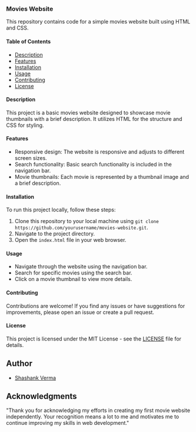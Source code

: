 
### Movies Website

This repository contains code for a simple movies website built using HTML and CSS.

#### Table of Contents

- [Description](#description)
- [Features](#features)
- [Installation](#installation)
- [Usage](#usage)
- [Contributing](#contributing)
- [License](#license)

#### Description

This project is a basic movies website designed to showcase movie thumbnails with a brief description. It utilizes HTML for the structure and CSS for styling.

#### Features

- Responsive design: The website is responsive and adjusts to different screen sizes.
- Search functionality: Basic search functionality is included in the navigation bar.
- Movie thumbnails: Each movie is represented by a thumbnail image and a brief description.

#### Installation

To run this project locally, follow these steps:

1. Clone this repository to your local machine using `git clone https://github.com/yourusername/movies-website.git`.
2. Navigate to the project directory.
3. Open the `index.html` file in your web browser.

#### Usage

- Navigate through the website using the navigation bar.
- Search for specific movies using the search bar.
- Click on a movie thumbnail to view more details.

#### Contributing

Contributions are welcome! If you find any issues or have suggestions for improvements, please open an issue or create a pull request.

#### License

This project is licensed under the MIT License - see the [LICENSE](LICENSE) file for details.

## Author

- [Shashank Verma](https://github.com/your-username)

## Acknowledgments

"Thank you for acknowledging my efforts in creating my first movie website independently. Your recognition means a lot to me and motivates me to continue improving my skills in web development."

